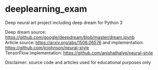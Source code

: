 # deeplearning_exam
Deep neural art project including deep dream for Python 3

Deep dream source: https://github.com/google/deepdream/blob/master/dream.ipynb 
<br>Article source: https://arxiv.org/abs/1508.06576  and implementation: https://github.com/jcjohnson/neural-style
<br> TensorFlow implementation:  https://github.com/anishathalye/neural-style 

Disclaimer: source code and articles used for educational purposes only
